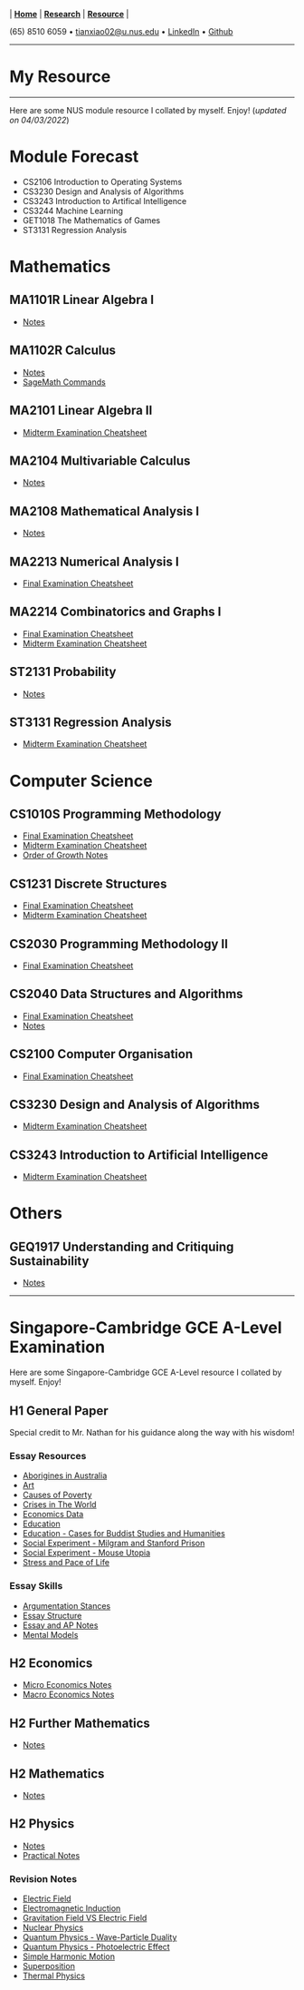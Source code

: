 |  **[Home](https://snoidetx.github.io)**  |  **[Research](https://snoidetx.github.io/research)**  |  **[Resource](https://snoidetx.github.io/resource)**  |

(65) 8510 6059 • tianxiao02@u.nus.edu • [LinkedIn](https://www.linkedin.com/in/tian-xiao-1202/) • [Github](https://github.com/snoidetx/)  

---

# My Resource

---

Here are some NUS module resource I collated by myself. Enjoy! (*updated on 04/03/2022*)

# Module Forecast
- CS2106 Introduction to Operating Systems
- CS3230 Design and Analysis of Algorithms
- CS3243 Introduction to Artifical Intelligence
- CS3244 Machine Learning
- GET1018 The Mathematics of Games
- ST3131 Regression Analysis

# Mathematics
## MA1101R Linear Algebra I
- [Notes](https://github.com/snoidetx/snoidetx.github.io/blob/main/cont/resource/NUS-MA1101R-Notes.pdf)

## MA1102R Calculus
- [Notes](https://github.com/snoidetx/snoidetx.github.io/blob/main/cont/resource/NUS-MA1102R-Notes.pdf)
- [SageMath Commands](https://github.com/snoidetx/snoidetx.github.io/blob/main/cont/resource/NUS-MA1102R-SagemathCommands.pdf)

## MA2101 Linear Algebra II
- [Midterm Examination Cheatsheet](https://github.com/snoidetx/snoidetx.github.io/blob/main/cont/resource/NUS-MA2101-MidtermExaminationCheatsheet.pdf)

## MA2104 Multivariable Calculus
- [Notes](https://github.com/snoidetx/snoidetx.github.io/blob/main/cont/resource/NUS-MA2104-Notes.pdf)

## MA2108 Mathematical Analysis I
- [Notes](https://github.com/snoidetx/snoidetx.github.io/blob/main/cont/resource/NUS-MA2108-Notes.pdf)

## MA2213 Numerical Analysis I
- [Final Examination Cheatsheet](https://github.com/snoidetx/snoidetx.github.io/blob/main/cont/resource/NUS-MA2213-FinalExaminationCheatsheet.pdf)

## MA2214 Combinatorics and Graphs I
- [Final Examination Cheatsheet](https://github.com/snoidetx/snoidetx.github.io/blob/main/cont/resource/NUS-MA2214-FinalExaminationCheatsheet.pdf)
- [Midterm Examination Cheatsheet](https://github.com/snoidetx/snoidetx.github.io/blob/main/cont/resource/NUS-MA2214-MidtermCheatsheet.pdf)

## ST2131 Probability
- [Notes](https://github.com/snoidetx/snoidetx.github.io/blob/main/cont/resource/NUS-ST2131-Notes.pdf)

## ST3131 Regression Analysis
- [Midterm Examination Cheatsheet](https://github.com/snoidetx/snoidetx.github.io/blob/main/cont/resource/NUS-ST3131-MidtermExaminationCheatsheet.pdf)

# Computer Science
## CS1010S Programming Methodology
- [Final Examination Cheatsheet](https://github.com/snoidetx/snoidetx.github.io/blob/main/cont/resource/NUS-CS1010S-FinalExaminationCheatsheet.pdf)
- [Midterm Examination Cheatsheet](https://github.com/snoidetx/snoidetx.github.io/blob/main/cont/resource/NUS-CS1010S-MidtermExaminationCheatsheet.pdf)
- [Order of Growth Notes](https://github.com/snoidetx/snoidetx.github.io/blob/main/cont/resource/NUS-CS1010S-OrderOfGrowthNotes.pdf)

## CS1231 Discrete Structures
- [Final Examination Cheatsheet](https://github.com/snoidetx/snoidetx.github.io/blob/main/cont/resource/NUS-CS1231-FinalExaminationCheatsheet.pdf)
- [Midterm Examination Cheatsheet](https://github.com/snoidetx/snoidetx.github.io/blob/main/cont/resource/NUS-CS1231-MidtermExaminationCheatsheet.pdf)

## CS2030 Programming Methodology II
- [Final Examination Cheatsheet](https://github.com/snoidetx/snoidetx.github.io/blob/main/cont/resource/NUS-CS2030-FinalExaminationCheatsheet.pdf)

## CS2040 Data Structures and Algorithms
- [Final Examination Cheatsheet](https://github.com/snoidetx/snoidetx.github.io/blob/main/cont/resource/NUS-CS2040-FinalExaminationCheatsheet.pdf)
- [Notes](https://github.com/snoidetx/snoidetx.github.io/blob/main/cont/resource/NUS-CS2040-Notes.pdf)

## CS2100 Computer Organisation
- [Final Examination Cheatsheet](https://github.com/snoidetx/snoidetx.github.io/blob/main/cont/resource/NUS-CS2100-FinalExaminationCheatsheet.pdf)

## CS3230 Design and Analysis of Algorithms
- [Midterm Examination Cheatsheet](https://github.com/snoidetx/snoidetx.github.io/blob/main/cont/resource/NUS-CS3230-MidtermExaminationCheatsheet.pdf)

## CS3243 Introduction to Artificial Intelligence
- [Midterm Examination Cheatsheet](https://github.com/snoidetx/snoidetx.github.io/blob/main/cont/resource/NUS-CS3243-MidtermExaminationCheatsheet.pdf)

# Others
## GEQ1917 Understanding and Critiquing Sustainability
- [Notes](https://github.com/snoidetx/snoidetx.github.io/blob/main/cont/resource/NUS-GEQ1917-Notes.pdf)

---

# Singapore-Cambridge GCE A-Level Examination

Here are some Singapore-Cambridge GCE A-Level resource I collated by myself. Enjoy!

## H1 General Paper

Special credit to Mr. Nathan for his guidance along the way with his wisdom!

### Essay Resources
- [Aborigines in Australia](https://github.com/snoidetx/snoidetx.github.io/blob/main/cont/resource/ALevel-H2GeneralPaper-AboriginesInAustralia.png)
- [Art](https://github.com/snoidetx/snoidetx.github.io/blob/main/cont/resource/ALevel-H2GeneralPaper-Art.pdf)
- [Causes of Poverty](https://github.com/snoidetx/snoidetx.github.io/blob/main/cont/resource/CausesOfPoverty.png)
- [Crises in The World](https://github.com/snoidetx/snoidetx.github.io/blob/main/cont/resource/ALevel-H2GeneralPaper-CrisesInTheWorld.pdf)
- [Economics Data](https://github.com/snoidetx/snoidetx.github.io/blob/main/cont/resource/ALevel-H2GeneralPaper-EconomicsData.png)
- [Education](https://github.com/snoidetx/snoidetx.github.io/blob/main/cont/resource/ALevel-H2GeneralPaper-Education.pdf)
- [Education - Cases for Buddist Studies and Humanities](https://github.com/snoidetx/snoidetx.github.io/blob/main/cont/resource/ALevel-H2GeneralPaper-EducationCasesForBuddistStudiesHumanities.png)
- [Social Experiment - Milgram and Stanford Prison](https://github.com/snoidetx/snoidetx.github.io/blob/main/cont/resource/ALevel-H2GeneralPaper-MilgramStanfordPrison.pdf)
- [Social Experiment - Mouse Utopia](https://github.com/snoidetx/snoidetx.github.io/blob/main/cont/resource/ALevel-H2GeneralPaper-MouseUtopia.png)
- [Stress and Pace of Life](https://github.com/snoidetx/snoidetx.github.io/blob/main/cont/resource/ALevel-H2GeneralPaper-StressPaceOfLife.pdf)

### Essay Skills
- [Argumentation Stances](https://github.com/snoidetx/snoidetx.github.io/blob/main/cont/resource/ALevel-H2GeneralPaper-ArgumentationStances.pdf)
- [Essay Structure](https://github.com/snoidetx/snoidetx.github.io/blob/main/cont/resource/ALevel-H2GeneralPaper-EssayStructure.pdf)
- [Essay and AP Notes](https://github.com/snoidetx/snoidetx.github.io/blob/main/cont/resource/ALevel-H2GeneralPaper-EssayApNotes.pdf)
- [Mental Models](https://github.com/snoidetx/snoidetx.github.io/blob/main/cont/resource/ALevel-H2GeneralPaper-MentalModels.pdf)

## H2 Economics
- [Micro Economics Notes](https://github.com/snoidetx/snoidetx.github.io/blob/main/cont/resource/ALevel-H2Economics-MicroEconomicsNotes.pdf)
- [Macro Economics Notes](https://github.com/snoidetx/snoidetx.github.io/blob/main/cont/resource/ALevel-H2Economics-MacroEconomicsNotes.pdf)

## H2 Further Mathematics
- [Notes](https://github.com/snoidetx/snoidetx.github.io/blob/main/cont/resource/ALevel-H2FurtherMathematics-Notes.pdf)

## H2 Mathematics
- [Notes](https://github.com/snoidetx/snoidetx.github.io/blob/main/cont/resource/ALevel-H2Mathematics-Notes.pdf)

## H2 Physics
- [Notes](https://github.com/snoidetx/snoidetx.github.io/blob/main/cont/resource/ALevel-H2Physics-Notes.pdf)
- [Practical Notes](https://github.com/snoidetx/snoidetx.github.io/blob/main/cont/resource/ALevel-H2Physics-PracticalNotes.pdf)

### Revision Notes
- [Electric Field](https://github.com/snoidetx/snoidetx.github.io/blob/main/cont/resource/ALevel-H2Physics-ElectricFieldRevisionNotes.pdf)
- [Electromagnetic Induction](https://github.com/snoidetx/snoidetx.github.io/blob/main/cont/resource/ALevel-H2Physics-ElectromagneticInductionRevisionNotes.pdf)
- [Gravitation Field VS Electric Field](https://github.com/snoidetx/snoidetx.github.io/blob/main/cont/resource/ALevel-H2Physics-GravitationalFieldVsElectricFieldRevisionNotes.pdf)
- [Nuclear Physics](https://github.com/snoidetx/snoidetx.github.io/blob/main/cont/resource/ALevel-H2Physics-NuclearPhysicsRevisionNotes.pdf)
- [Quantum Physics - Wave-Particle Duality](https://github.com/snoidetx/snoidetx.github.io/blob/main/cont/resource/ALevel-H2Physics-QuantumPhysicsWaveParticleDualityRevisionNotes.pdf)
- [Quantum Physics - Photoelectric Effect](https://github.com/snoidetx/snoidetx.github.io/blob/main/cont/resource/ALevel-H2Physics-PhotoelectricEffectRevisionNotes.pdf)
- [Simple Harmonic Motion](https://github.com/snoidetx/snoidetx.github.io/blob/main/cont/resource/ALevel-H2Physics-SimpleHarmonicMotionRevisionNotes.pdf)
- [Superposition](https://github.com/snoidetx/snoidetx.github.io/blob/main/cont/resource/ALevel-H2Physics-SuperpositionRevisionNotes.pdf)
- [Thermal Physics](https://github.com/snoidetx/snoidetx.github.io/blob/main/cont/resource/ALevel-H2Physics-ThermalPhysicsRevisionNotes.pdf)
